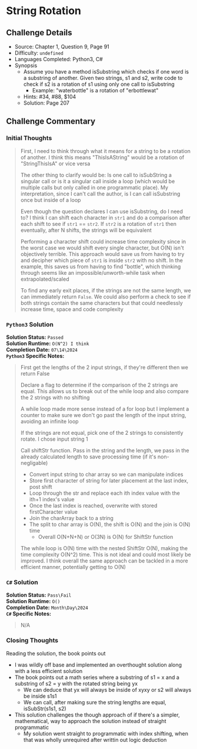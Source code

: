 # String Rotation

## Challenge Details

- Source: Chapter 1, Question 9, Page 91
- Difficulty: `undefined`
- Languages Completed: Python3, C#
- Synopsis
  - Assume you have a method isSubstring which checks if one word is a substring of another. Given two strings, s1 and s2, write code to check if s2 is a rotation of s1 using only one call to isSubstring
    - Example: "waterbottle" is a rotation of "erbottlewat"
  - Hints: #34, #88, $104
  - Solution: Page 207

## Challenge Commentary

### Initial Thoughts

> First, I need to think through what it means for a string to be a rotation of another.
> I think this means "ThisIsAString" would be a rotation of "StringThisIsA" or vice versa
>
> The other thing to clarify would be: Is one call to isSubString a singular call or is it a singular call inside a loop (which would be multiple calls but only called in one programmatic place). My interpretation, since I can't call the author, is I can call isSubstring once but inside of a loop
>
> Even though the question declares I can use isSubstring, do I need to? I think I can shift each character in `str1` and do a comparison after each shift to see if `str1` == `str2`. If `str2` is a rotation of `str1` then eventually, after N shifts, the strings will be equivalent
>
> Performing a character shift could increase time complexity since in the worst case we would shift every single character, but O(N) isn't objectively terrible. This approach would save us from having to try and decipher which piece of `str1` is inside `str2` with no shift. In the example, this saves us from having to find "bottle", which thinking through seems like an impossible/unworth-while task when extrapolated/scaled
>
> To find any early exit places, if the strings are not the same length, we can immediately return `False`. We could also perform a check to see if both strings contain the same characters but that could needlessly increase time, space and code complexity

### `Python3` Solution

**Solution Status:** `Passed`\
**Solution Runtime:** `O(N^2) I think`\
**Completion Date:** `07\14\2024`\
**`Python3` Specific Notes:**
> First get the lengths of the 2 input strings, if they're different then we return False
>
> Declare a flag to determine if the comparison of the 2 strings are equal. This allows us to break out of the while loop and also compare the 2 strings with no shifting
>
> A while loop made more sense instead of a for loop but I implement a counter to make sure we don't go past the length of the input string, avoiding an infinite loop
>
> If the strings are not equal, pick one of the 2 strings to consistently rotate. I chose input string 1
>
> Call shiftStr function. Pass in the string and the length, we pass in the already calculated length to save processing time (if it's non-negligable)
>
> - Convert input string to char array so we can manipulate indices
> - Store first character of string for later placement at the last index, post shift
> - Loop through the str and replace each ith index value with the ith+1 index's value
> - Once the last index is reached, overwrite with stored firstCharacter value
> - Join the charArray back to a string
> - The split to char array is O(N), the shift is O(N) and the join is O(N) time
>   - Overall O(N+N+N) or O(3N) is O(N) for ShiftStr function
>
> The while loop is O(N) time with the nested ShiftStr O(N), making the time complexity O(N^2) time. This is not ideal and could most likely be improved. I think overall the same approach can be tackled in a more efficient manner, potentially getting to O(N)

### `C#` Solution

**Solution Status:** `Pass\Fail`\
**Solution Runtime:** `O()`\
**Completion Date:** `Month\Day\2024`\
**`C#` Specific Notes:**
> N/A

### Closing Thoughts

Reading the solution, the book points out

- I was wildly off base and implemented an overthought solution along with a less efficient solution
- The book points out a math series where a substring of s1 = x and a substring of s2 = y with the rotated string being yx
  - We can deduce that yx will always be inside of xyxy or s2 will always be inside s1s1
  - We can call, after making sure the string lengths are equal, isSubStr(s1s1, s2)
- This solution challenges the though approach of if there's a simpler, mathematical, way to approach the solution instead of straight programmatic
  - My solution went straight to programmatic with index shifting, when that was wholly unrequired after writtin out logic deduction